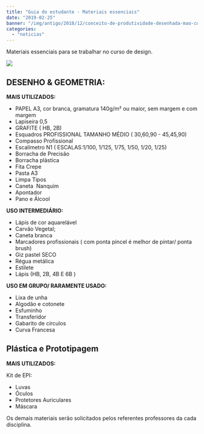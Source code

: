 ```yaml
---
title: "Guia do estudante - Materiais essenciais"
date: "2019-02-25"
banner: "/img/antigo/2018/12/conceito-de-produtividade-desenhada-mao-colorido_23-2147959490.jpg"
categories: 
  - "noticias"
---
```


Materiais essenciais para se trabalhar no curso de design.

<!--more-->

![](/img/antigo/2018/12/conceito-de-produtividade-desenhada-mao-colorido_23-2147959490.jpg)

## **DESENHO & GEOMETRIA:**

**MAIS UTILIZADOS:**

- PAPEL A3, cor branca, gramatura 140g/m² ou maior, sem margem e com margem
- Lapiseira 0,5
- GRAFITE ( HB, 2B)
- Esquadros PROFISSIONAL TAMANHO MÉDIO ( 30,60,90 - 45,45,90)
- Compasso Profissional
- Escalímetro N1 ( ESCALAS:1/100, 1/125, 1/75, 1/50, 1/20, 1/25)
- Borracha de Precisão
- Borracha plástica
- Fita Crepe
- Pasta A3
- Limpa Tipos
- Caneta  Nanquim
- Apontador
- Pano e Álcool

**USO INTERMEDIÁRIO:**

- Lápis de cor aquarelável
- Carvão Vegetal;
- Caneta branca
- Marcadores profissionais ( com ponta pincel é melhor de pintar/ ponta brush)
- Giz pastel SECO
- Régua metálica
- Estilete
- Lápis (HB, 2B, 4B E 6B )

**USO EM GRUPO/ RARAMENTE USADO:**

- Lixa de unha
- Algodão e cotonete
- Esfuminho
- Transferidor
- Gabarito de círculos
- Curva Francesa

## **Plástica e Prototipagem**

**MAIS UTILIZADOS:**

Kit de EPI:

- Luvas
- Óculos
- Protetores Auriculares
- Máscara

Os demais materiais serão solicitados pelos referentes professores da cada disciplina.
